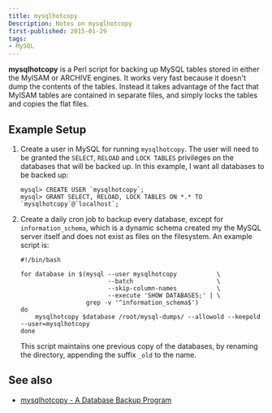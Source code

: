 ```yaml
---
title: mysqlhotcopy
Description: Notes on mysqlhotcopy
first-published: 2015-01-29
tags:
- MySQL
---
```


**mysqlhotcopy** is a Perl script for backing up MySQL tables stored in either 
the MyISAM or ARCHIVE engines. It works very fast because it doesn't dump the 
contents of the tables. Instead it takes advantage of the fact that MyISAM 
tables are contained in separate files, and simply locks the tables and copies 
the flat files.

Example Setup
-------------

1.  Create a user in MySQL for running `mysqlhotcopy`. The user will need to be 
    granted the `SELECT`, `RELOAD` and `LOCK TABLES` privileges on the
    databases that will be backed up. In this example, I want all databases to 
    be backed up:

        mysql> CREATE USER `mysqlhotcopy`;
        mysql> GRANT SELECT, RELOAD, LOCK TABLES ON *.* TO `mysqlhotcopy`@`localhost`;

2.  Create a daily cron job to backup every database, except for 
    `information_schema`, which is a dynamic schema created my the MySQL server 
    itself and does not exist as files on the filesystem. An example script is:

        #!/bin/bash

        for database in $(mysql --user mysqlhotcopy           \
                                --batch                       \
                                --skip-column-names           \
                                --execute 'SHOW DATABASES;' | \
                          grep -v '^information_schema$')
        do
            mysqlhotcopy $database /root/mysql-dumps/ --allowold --keepold --user=mysqlhotcopy
        done

    This script maintains one previous copy of the databases, by renaming the 
    directory, appending the suffix `_old` to the name. 

See also
--------

*   [mysqlhotcopy - A Database Backup Program](http://dev.mysql.com/doc/refman/5.6/en/mysqlhotcopy.html)
